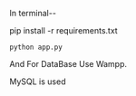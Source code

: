 
In terminal--
   
   
   
   
   
   pip install -r requirements.txt
    
    
       
       
    python app.py
    
    
And For DataBase Use Wampp.

   MySQL is used
   


